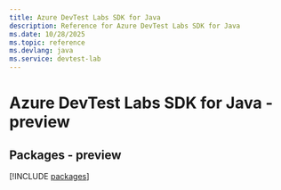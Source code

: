 ```yaml
---
title: Azure DevTest Labs SDK for Java
description: Reference for Azure DevTest Labs SDK for Java
ms.date: 10/28/2025
ms.topic: reference
ms.devlang: java
ms.service: devtest-lab
---
```

# Azure DevTest Labs SDK for Java - preview
## Packages - preview
[!INCLUDE [packages](devtest-labs-index.md)]